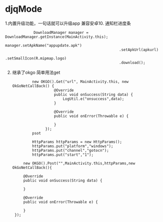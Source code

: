 # djqMode

1.内置升级功能，一句话就可以升级app 兼容安卓10. 通知栏进度条










                 DownloadManager manager = DownloadManager.getInstance(MainActivity.this);
                                                manager.setApkName("appupdate.apk")
                                                        .setApkUrl(apkurl)
                                                        .setSmallIcon(R.mipmap.logo)
                                                        .download();
2. 继承了okgo  简单用法get 








                new OKGO().Get("url", MainActivity.this, new OkGoNetCallBack() {
                          @Override
                          public void onSuccess(String data) {
                              LogUtil.e("onsuccess",data);
                          }

                          @Override
                          public void onError(Throwable e) {

                          }
                      });
                psot 
                
                HttpParams httpParams = new HttpParams();
                httpParams.put("platform","windows");
                httpParams.put("channel","gotocn");
                httpParams.put("start","1");
        
            new OKGO().Post("",MainActivity.this,httpParams,new OkGoNetCallBack(){

            @Override
            public void onSuccess(String data) {
                
            }

            @Override
            public void onError(Throwable e) {

            }
        });
